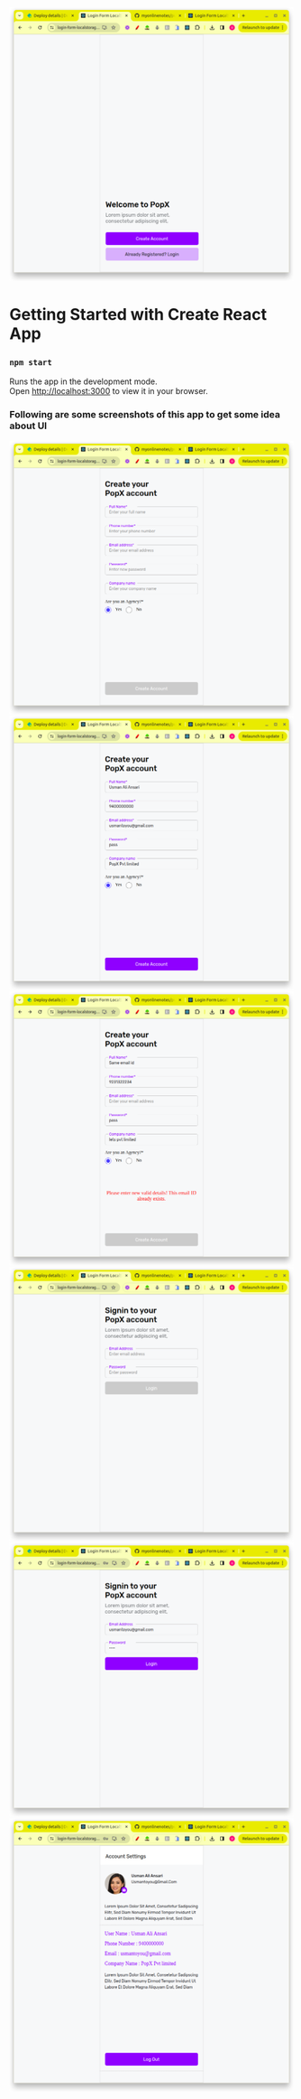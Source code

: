![back](./public/readmeImages/Screenshot%20from%202024-02-10%2023-59-32.png)
# Getting Started with Create React App


### `npm start`

Runs the app in the development mode.\
Open [http://localhost:3000](http://localhost:3000) to view it in your browser.

### Following are some screenshots of this app to get some idea about UI
![back](./public/readmeImages/Screenshot%20from%202024-02-11%2000-01-08.png)
![back](./public/readmeImages/Screenshot%20from%202024-02-11%2000-01-51.png)
![back](./public/readmeImages/Screenshot%20from%202024-02-11%2000-02-38.png)
![back](./public/readmeImages/Screenshot%20from%202024-02-11%2000-02-56.png)
![back](./public/readmeImages/Screenshot%20from%202024-02-11%2000-03-11.png)
![back](./public/readmeImages/Screenshot%20from%202024-02-11%2000-03-22.png)